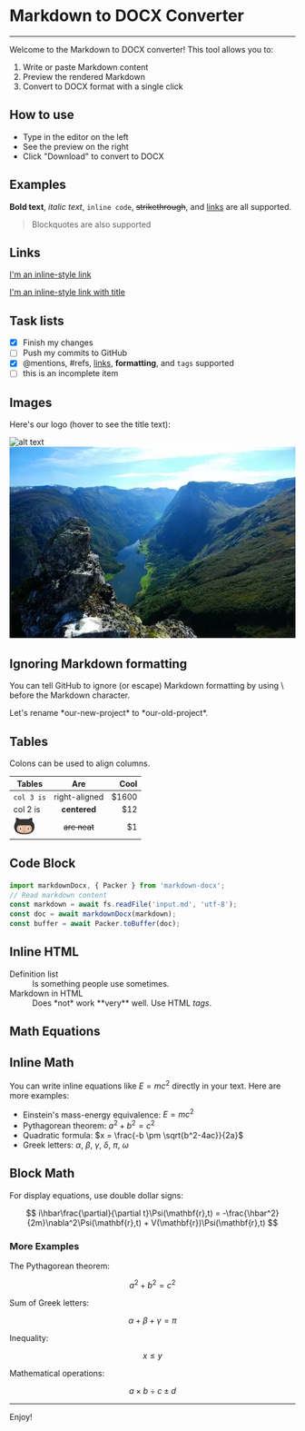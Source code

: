# Markdown to DOCX Converter

---

Welcome to the Markdown to DOCX converter! This tool allows you to:

1. Write or paste Markdown content
2. Preview the rendered Markdown
3. Convert to DOCX format with a single click

## How to use

- Type in the editor on the left
- See the preview on the right
- Click "Download" to convert to DOCX

## Examples

**Bold text**, *italic text*, `inline code`, ~~strikethrough~~, and [links](https://www.google.com) are all supported.

> Blockquotes are also supported

## Links

[I'm an inline-style link](https://www.google.com)

[I'm an inline-style link with title](https://www.google.com "Google's Homepage")

## Task lists

- [x] Finish my changes
- [ ] Push my commits to GitHub
- [x] @mentions, #refs, [links](), **formatting**, and `tags` supported
- [ ] this is an incomplete item

## Images

Here's our logo (hover to see the title text):

![alt text](https://img.alicdn.com/imgextra/i3/O1CN012ZjB2y1xHUf6OzZ8C_!!6000000006418-2-tps-104-126.png "Logo Title Text 1")
![webp Support](./webp.webp "Logo Title Text 1")


## Ignoring Markdown formatting

You can tell GitHub to ignore (or escape) Markdown formatting by using \ before the Markdown character.

Let's rename \*our-new-project\* to \*our-old-project\*.

## Tables

Colons can be used to align columns.

| Tables        | Are           | Cool  |
| ------------- |:-------------:| -----:|
| `col 3 is`      | right-aligned | $1600 |
| col 2 is      | **centered**      |   $12 |
| ![img](/small.png) | ~~are neat~~      |    $1 |

## Code Block

```javascript
import markdownDocx, { Packer } from 'markdown-docx';
// Read markdown content
const markdown = await fs.readFile('input.md', 'utf-8');
const doc = await markdownDocx(markdown);
const buffer = await Packer.toBuffer(doc);
```

## Inline HTML

<dl>
  <dt>Definition list</dt>
  <dd>Is something people use sometimes.</dd>

  <dt>Markdown in HTML</dt>
  <dd>Does *not* work **very** well. Use HTML <em>tags</em>.</dd>
</dl>


## Math Equations

## Inline Math

You can write inline equations like $E=mc^2$ directly in your text. Here are more examples:

- Einstein's mass-energy equivalence: $E=mc^2$
- Pythagorean theorem: $a^2 + b^2 = c^2$
- Quadratic formula: $x = \frac{-b \pm \sqrt{b^2-4ac}}{2a}$
- Greek letters: $\alpha$, $\beta$, $\gamma$, $\delta$, $\pi$, $\omega$

## Block Math

For display equations, use double dollar signs:

$$
i\hbar\frac{\partial}{\partial t}\Psi(\mathbf{r},t) = -\frac{\hbar^2}{2m}\nabla^2\Psi(\mathbf{r},t) + V(\mathbf{r})\Psi(\mathbf{r},t)
$$

### More Examples

The Pythagorean theorem:

$$
a^2 + b^2 = c^2
$$

Sum of Greek letters:

$$
\alpha + \beta + \gamma = \pi
$$

Inequality:

$$
x \leq y
$$

Mathematical operations:

$$
a \times b \div c \pm d
$$

---

Enjoy!
